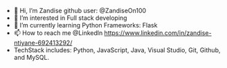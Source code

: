 - 👋 Hi, I’m Zandise github user: @ZandiseOn100
- 👀 I’m interested in Full stack developing
- 🌱 I’m currently learning Python Frameworks: Flask 
- 📫 How to reach me @Linkedln https://www.linkedin.com/in/zandise-ntiyane-692413292/
- TechStack includes: Python, JavaScript, Java, Visual Studio, Git, Github, and MySQL.
